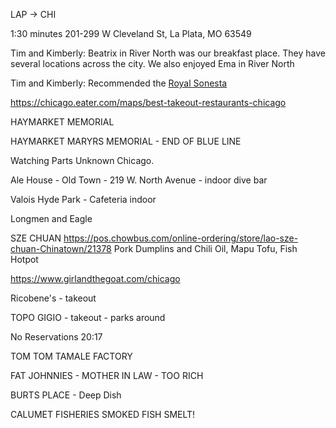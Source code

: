 LAP -> CHI

1:30 minutes
201-299 W Cleveland St, La Plata, MO 63549

Tim and Kimberly: Beatrix in River North was our breakfast place. They have several locations across the city. We also enjoyed Ema in River North 

Tim and Kimberly: Recommended the [Royal Sonesta](https://www.sonesta.com/royal-sonesta/il/chicago/royal-sonesta-chicago-downtown)

https://chicago.eater.com/maps/best-takeout-restaurants-chicago


HAYMARKET MEMORIAL

HAYMARKET MARYRS MEMORIAL - END OF BLUE LINE








Watching Parts Unknown Chicago.

Ale House - Old Town - 219 W. North Avenue - indoor dive bar

Valois Hyde Park - Cafeteria indoor 

Longmen and Eagle

SZE CHUAN https://pos.chowbus.com/online-ordering/store/lao-sze-chuan-Chinatown/21378 Pork Dumplins and Chili Oil, Mapu Tofu, Fish Hotpot

https://www.girlandthegoat.com/chicago

Ricobene's - takeout

TOPO GIGIO - takeout - parks around

No Reservations 20:17

TOM TOM TAMALE FACTORY

FAT JOHNNIES - MOTHER IN LAW - TOO RICH   

BURTS PLACE - Deep Dish

CALUMET FISHERIES  SMOKED FISH SMELT!

